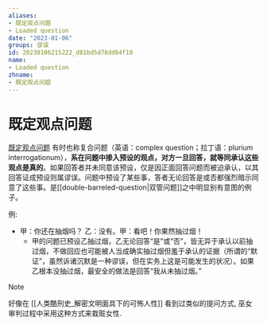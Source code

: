 ```yaml
---
aliases:
- 既定观点问题
- Loaded question
date: "2023-01-06"
groups: 谬误
id: 20230106215222_d81bd5d78dd84f10
name:
- Loaded question
zhname:
- 既定观点问题
---
```


# 既定观点问题

[既定观点问题](https://zh.wikipedia.org/wiki/%E6%97%A2%E5%AE%9A%E8%A7%80%E9%BB%9E%E5%95%8F%E9%A1%8C) 有时也称复合问题（英语：complex question；拉丁语：plurium interrogationum），**系在问题中掺入预设的观点，对方一旦回答，就等同承认这些观点是真的**。如果回答者并未同意该预设，仅是因正面回答问题而被迫承认，以其回答证成预设则属谬误。问题中预设了某些事，答者无论回答是或否都强烈暗示同意了这些事。是[[double-barreled-question|双管问题]]之中明显别有意图的例子。 

例: 
- 甲：你还在抽烟吗？ 乙：没有。甲：看吧！你果然抽过烟！
    - 甲的问题已预设乙抽过烟，乙无论回答“是”或“否”，皆无异于承认以前抽过烟，不做回应也可能被人当成确实抽过烟但羞于承认的证据（所谓的“默证”，虽然诉诸沉默是一种谬误，但在实务上这是可能发生的状况）。如果乙根本没抽过烟，最安全的做法是回答“我从未抽过烟。”

> [!NOTE]
> 好像在 [[人类酷刑史_解密文明面具下的可怖人性]] 看到过类似的提问方式, 巫女审判过程中采用这种方式来栽赃女性.
